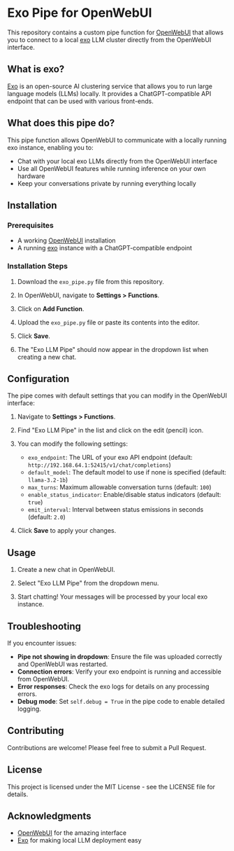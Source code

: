 # Exo Pipe for OpenWebUI

This repository contains a custom pipe function for [OpenWebUI](https://github.com/open-webui/open-webui) that allows you to connect to a local [exo](https://github.com/exo-explore/exo) LLM cluster directly from the OpenWebUI interface.

## What is exo?

[Exo](https://github.com/exo-explore/exo) is an open-source AI clustering service that allows you to run large language models (LLMs) locally. It provides a ChatGPT-compatible API endpoint that can be used with various front-ends.

## What does this pipe do?

This pipe function allows OpenWebUI to communicate with a locally running exo instance, enabling you to:

- Chat with your local exo LLMs directly from the OpenWebUI interface
- Use all OpenWebUI features while running inference on your own hardware
- Keep your conversations private by running everything locally

## Installation

### Prerequisites

- A working [OpenWebUI](https://github.com/open-webui/open-webui) installation
- A running [exo](https://github.com/exo-explore/exo) instance with a ChatGPT-compatible endpoint

### Installation Steps

1. Download the `exo_pipe.py` file from this repository.

2. In OpenWebUI, navigate to **Settings > Functions**.

3. Click on **Add Function**.

4. Upload the `exo_pipe.py` file or paste its contents into the editor.

5. Click **Save**.

6. The "Exo LLM Pipe" should now appear in the dropdown list when creating a new chat.

## Configuration

The pipe comes with default settings that you can modify in the OpenWebUI interface:

1. Navigate to **Settings > Functions**.

2. Find "Exo LLM Pipe" in the list and click on the edit (pencil) icon.

3. You can modify the following settings:
   - `exo_endpoint`: The URL of your exo API endpoint (default: `http://192.168.64.1:52415/v1/chat/completions`)
   - `default_model`: The default model to use if none is specified (default: `llama-3.2-1b`)
   - `max_turns`: Maximum allowable conversation turns (default: `100`)
   - `enable_status_indicator`: Enable/disable status indicators (default: `true`)
   - `emit_interval`: Interval between status emissions in seconds (default: `2.0`)

4. Click **Save** to apply your changes.

## Usage

1. Create a new chat in OpenWebUI.

2. Select "Exo LLM Pipe" from the dropdown menu.

3. Start chatting! Your messages will be processed by your local exo instance.

## Troubleshooting

If you encounter issues:

- **Pipe not showing in dropdown**: Ensure the file was uploaded correctly and OpenWebUI was restarted.
- **Connection errors**: Verify your exo endpoint is running and accessible from OpenWebUI.
- **Error responses**: Check the exo logs for details on any processing errors.
- **Debug mode**: Set `self.debug = True` in the pipe code to enable detailed logging.

## Contributing

Contributions are welcome! Please feel free to submit a Pull Request.

## License

This project is licensed under the MIT License - see the LICENSE file for details.

## Acknowledgments

- [OpenWebUI](https://github.com/open-webui/open-webui) for the amazing interface
- [Exo](https://github.com/exo-explore/exo) for making local LLM deployment easy
